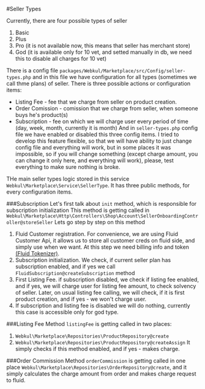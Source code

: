 #Seller Types

Currently, there are four possible types of seller
1) Basic
2) Plus
3) Pro (it is not available now, this means that seller has merchant store)
4) God (it is available only for 10 vet, and setted manually in db, we need this to disable all charges for 10 vet)

There is a config file `packages/Webkul/Marketplace/src/Config/seller-types.php` and in this file we have configuration for
all types (sometimes we call thme plans) of seller. There is three possible actions or configuration items:
- Listing Fee - fee that we charge from seller on product creation.
- Order Comission - comission that we charge from seller, when someone buys he's product(s)
- Subscription - fee on which we will charge user every period of time (day, week, month, currently it is month)
And in `seller-types.php` config file we have enabled or disabled this three config items. I tried to develop this feature
flexible, so that we will have ability to just change config file and everything will work, but in some places it was
impossible, so if you will change something (except charge amount, you can change it only here, and everything will
work), please, test everything to make sure nothing is broke.
  
THe main seller types logic stored in this service `Webkul\Marketplace\Service\SellerType`. It has three public methods,
for every configuration items. 

###Subscription
Let's first talk about `init` method, which is responsible for subscription initialization
This method is getting called in `Webkul\Marketplace\Http\Controllers\Shop\Account\SellerOnboardingController@storeSeller`
Lets go step by step on this method
1) Fluid Customer registration. For convenience, we are using Fluid Customer Api, it allows us to store all customer
   creds on fluid side, and simply use when we want. At this step we need billing info and token
   [(Fluid Tokenizer)](https://sandbox.fluidpay.com/docs/tokenizer/).
2) Subscription initialization. We check, if current seller plan has subscription enabled, and if yes we call
   `FluidSubscription@createSubscription` method
3) First Listing Fee. if subscription disabled, we check if listing fee enabled, and if yes, we will charge
   user for listing fee amount, to check solvency of seller. Later, on usual listing fee calling, we will check, if
   it is first product creation, and if yes - we won't charge user.
4) If subscription and listing fee is disabled we will do nothing, currently this case is accessible only for
   god type.
   
###Listing Fee
Method `listingFee` is getting called in two places:
1) `Webkul\Marketplace\Repositories\ProductRepository@create`
2) `Webkul\Marketplace\Repositories\ProductRepository@createAssign`
It simply checks if this method enabled, and if yes - makes charge.
   
###Order Commission
Method `orderCommission` is getting called in one place `Webkul\Marketplace\Repositories\OrderRepository@create`, and it
simply calculates the charge amount from order and makes charge request to fluid.
   

